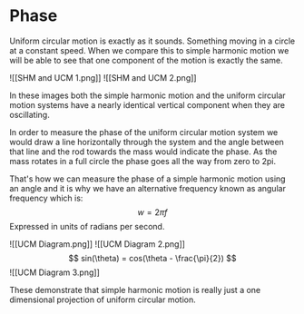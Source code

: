 # Phase
Uniform circular motion is exactly as it sounds. Something moving in a circle at a constant speed. When we compare this to simple harmonic motion we will be able to see that one component of the motion is exactly the same.

![[SHM and UCM 1.png]]
![[SHM and UCM 2.png]]

In these images both the simple harmonic motion and the uniform circular motion systems have a nearly identical vertical component when they are oscillating.

In order to measure the phase of the uniform circular motion system we would draw a line horizontally through the system and the angle between that line and the rod towards the mass would indicate the phase. As the mass rotates in a full circle the phase goes all the way from zero to 2pi.

That's how we can measure the phase of a simple harmonic motion using an angle and it is why we have an alternative frequency known as angular frequency which is:
$$ w = 2\pi f $$
Expressed in units of radians per second.

![[UCM Diagram.png]]
![[UCM Diagram 2.png]]
$$ sin(\theta) = cos(\theta - \frac{\pi}{2}) $$
![[UCM Diagram 3.png]]

These demonstrate that simple harmonic motion is really just a one dimensional projection of uniform circular motion.
